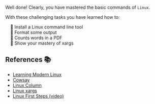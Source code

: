 Well done! Clearly, you have mastered the basic commands of `Linux`.

With these challenging tasks you have learned how to:

&nbsp;&nbsp;&nbsp;&nbsp;🏅 Install a Linux command line tool  
&nbsp;&nbsp;&nbsp;&nbsp;🏅 Format some output  
&nbsp;&nbsp;&nbsp;&nbsp;🏅 Counts words in a PDF  
&nbsp;&nbsp;&nbsp;&nbsp;🏅 Show your mastery of xargs

## References 📚

- [Learning Modern Linux](https://learning.oreilly.com/library/view/learning-modern-linux/9781098108939/)
- [Cowsay](https://github.com/tnalpgge/rank-amateur-cowsay)
- [Linux Column](https://man7.org/linux/man-pages/man1/column.1.html)
- [Linux xargs](https://learning.oreilly.com/library/view/how-linux-works/9781098128913/c11.xhtml)
- [Linux First Steps (video)](https://learning.oreilly.com/attend/linux-systems-first-steps/0636920409205/0636920066553/)
